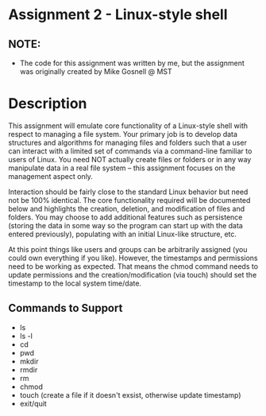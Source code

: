 Assignment 2 - Linux-style shell
==============================

## NOTE:
* The code for this assignment was written by me, but the assignment was originally created by Mike Gosnell @ MST

# Description
This assignment will emulate core functionality of a Linux-style shell with respect to managing a file system.
Your primary job is to develop data structures and algorithms for managing files and folders such that a user can interact with a limited set of commands via a command-line familiar to users of Linux.
You need NOT actually create files or folders or in any way manipulate data in a real file system – this assignment focuses on the management aspect only.

Interaction should be fairly close to the standard Linux behavior but need not be 100% identical.
The core functionality required will be documented below and highlights the creation, deletion, and modification of files and folders.
You may choose to add additional features such as persistence (storing the data in some way so the program can start up with the data entered previously), populating with an initial Linux-like structure, etc.

At this point things like users and groups can be arbitrarily assigned (you could own everything if you like).
However, the timestamps and permissions need to be working as expected.
That means the chmod command needs to update permissions and the creation/modification (via touch) should set the timestamp to the local system time/date.

## Commands to Support
* ls
* ls -l
* cd
* pwd
* mkdir
* rmdir
* rm
* chmod
* touch (create a file if it doesn't exsist, otherwise update timestamp)
* exit/quit
